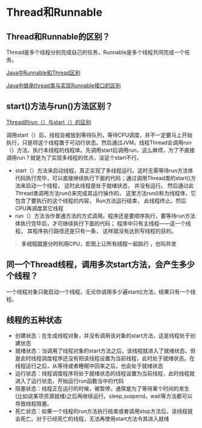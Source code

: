 # Thread和Runnable

## Thread和Runnable的区别？

Thread是多个线程分别完成自己的任务，Runnable是多个线程共同完成一个任务。

[Java中Runnable和Thread区别](http://blog.csdn.net/uudou/article/details/51841781)

[Java中继承thread类与实现Runnable接口的区别](http://mars914.iteye.com/blog/1508429)

## start()方法与run()方法区别？

[Thread的run（）与start（）的区别](http://blog.csdn.net/xuxurui007/article/details/7685076)

调用start（）后，线程会被放到等待队列，等待CPU调度，并不一定要马上开始执行，只是将这个线程置于可动行状态。然后通过JVM，线程Thread会调用run（）方法，执行本线程的线程体。先调用start后调用run，这么麻烦，为了不直接调用run？就是为了实现多线程的优点，没这个start不行。
- start（）方法来启动线程，真正实现了多线程运行。这时无需等待run方法体代码执行完毕，可以直接继续执行下面的代码；通过调用Thread类的start()方法来启动一个线程， 这时此线程是处于就绪状态， 并没有运行。 然后通过此Thread类调用方法run()来完成其运行操作的， 这里方法run()称为线程体，它包含了要执行的这个线程的内容， Run方法运行结束， 此线程终止。然后CPU再调度其它线程
- run（）方法当作普通方法的方式调用。程序还是要顺序执行，要等待run方法体执行完毕后，才可继续执行下面的代码； 程序中只有主线程——这一个线程， 其程序执行路径还是只有一条， 这样就没有达到写线程的目的。
> **多线程就是分时利用CPU，宏观上让所有线程一起执行 ，也叫并发**

## 同一个Thread线程，调用多次start方法，会产生多少个线程？

一个线程对象只能启动一个线程，无论你调用多少遍start()方法，结果只有一个线程。  

## 线程的五种状态
- 创建状态：在生成线程对象，并没有调用该对象的start方法，这是线程处于创建状态
- 就绪状态：当调用了线程对象的start方法之后，该线程就进入了就绪状态，但是此时线程调度程序还没有把该线程设置为当前线程，此时处于就绪状态。在线程运行之后，从等待或者睡眠中回来之后，也会处于就绪状态
- 运行状态：线程调度程序将处于就绪状态的线程设置为当前线程，此时线程就进入了运行状态，开始运行run函数当中的代码
- 阻塞状态：线程正在运行的时候，被暂停，通常是为了等待某个时间的发生(比如说某项资源就绪)之后再继续运行。sleep,suspend，wait等方法都可以导致线程阻塞。
- 死亡状态：如果一个线程的run方法执行结束或者调用stop方法后，该线程就会死亡。对于已经死亡的线程，无法再使用start方法令其进入就绪















